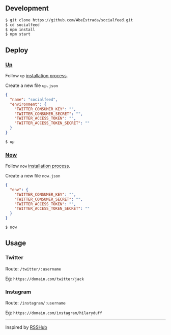 ## Development

```bash
$ git clone https://github.com/AbeEstrada/socialfeed.git
$ cd socialfeed
$ npm install
$ npm start
```

## Deploy

### [Up](https://up.docs.apex.sh/)

Follow `up` [installation process](https://up.docs.apex.sh/#installation).

Create a new file `up.json`

```json
{
  "name": "socialfeed",
  "environment": {
    "TWITTER_CONSUMER_KEY": "",
    "TWITTER_CONSUMER_SECRET": "",
    "TWITTER_ACCESS_TOKEN": "",
    "TWITTER_ACCESS_TOKEN_SECRET": ""
  }
}
```

```bash
$ up
```

### [Now](https://zeit.co/now)

Follow `now` [installation process](https://zeit.co/now#get-started).

Create a new file `now.json`

```json
{
  "env": {
    "TWITTER_CONSUMER_KEY": "",
    "TWITTER_CONSUMER_SECRET": "",
    "TWITTER_ACCESS_TOKEN": "",
    "TWITTER_ACCESS_TOKEN_SECRET": ""
  }
}
```

```bash
$ now
```

## Usage

### Twitter

Route: `/twitter/:username`

Eg: `https://domain.com/twitter/jack`

### Instagram

Route: `/instagram/:username`

Eg: `https://domain.com/instagram/hilaryduff`

---

Inspired by [RSSHub](https://github.com/DIYgod/RSSHub)
